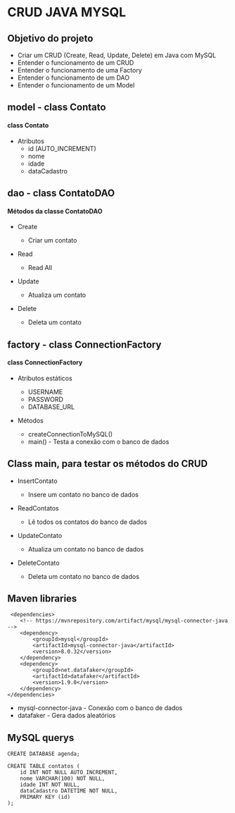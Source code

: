 # CRUD JAVA MYSQL 

## Objetivo do projeto
 - Criar um CRUD (Create, Read, Update, Delete) em Java com MySQL
 - Entender o funcionamento de um CRUD
 - Entender o funcionamento de uma Factory
 - Entender o funcionamento de um DAO
 - Entender o funcionamento de um Model

## model - class Contato

#### class Contato
- Atributos
    - id (AUTO_INCREMENT)
    - nome
    - idade
    - dataCadastro

## dao - class ContatoDAO

#### Métodos da classe ContatoDAO

- Create
    - Criar um contato

- Read
    - Read All
    
- Update
    - Atualiza um contato
 
- Delete
    - Deleta um contato
    

## factory - class ConnectionFactory

#### class ConnectionFactory
- Atributos estáticos
    - USERNAME
    - PASSWORD
    - DATABASE_URL

- Métodos
    - createConnectionToMySQL() 
    - main() - Testa a conexão com o banco de dados

## Class main, para testar os métodos do CRUD

- InsertContato
    - Insere um contato no banco de dados

- ReadContatos
    - Lê todos os contatos do banco de dados

- UpdateContato
    - Atualiza um contato no banco de dados

- DeleteContato
    - Deleta um contato no banco de dados

## Maven libraries
    
     <dependencies>
        <!-- https://mvnrepository.com/artifact/mysql/mysql-connector-java -->
        <dependency>
            <groupId>mysql</groupId>
            <artifactId>mysql-connector-java</artifactId>
            <version>8.0.32</version>
        </dependency>
        <dependency>
            <groupId>net.datafaker</groupId>
            <artifactId>datafaker</artifactId>
            <version>1.9.0</version>
        </dependency>
    </dependencies>
    
- mysql-connector-java - Conexão com o banco de dados
- datafaker - Gera dados aleatórios

## MySQL querys

    CREATE DATABASE agenda;

    CREATE TABLE contatos (
        id INT NOT NULL AUTO_INCREMENT,
        nome VARCHAR(100) NOT NULL,
        idade INT NOT NULL,
        dataCadastro DATETIME NOT NULL,
        PRIMARY KEY (id)
    );